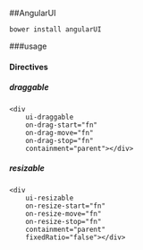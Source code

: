 ##AngularUI

```
bower install angularUI

```


###usage

#### Directives

##### draggable
```
<div 
    ui-draggable
    on-drag-start="fn"
    on-drag-move="fn"
    on-drag-stop="fn"
    containment="parent"></div>

```

##### resizable
```
<div 
    ui-resizable
    on-resize-start="fn"
    on-resize-move="fn"
    on-resize-stop="fn"
    containment="parent"
    fixedRatio="false"></div>
```

